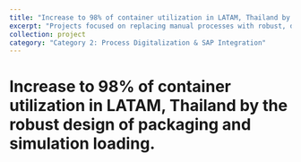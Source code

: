 ```yaml
---
title: "Increase to 98% of container utilization in LATAM, Thailand by the robust design of packaging and simulation loading"
excerpt: "Projects focused on replacing manual processes with robust, digital solutions and integrating them with enterprise systems like SAP."
collection: project
category: "Category 2: Process Digitalization & SAP Integration"
---
```


# Increase to 98% of container utilization in LATAM, Thailand by the robust design of packaging and simulation loading.
